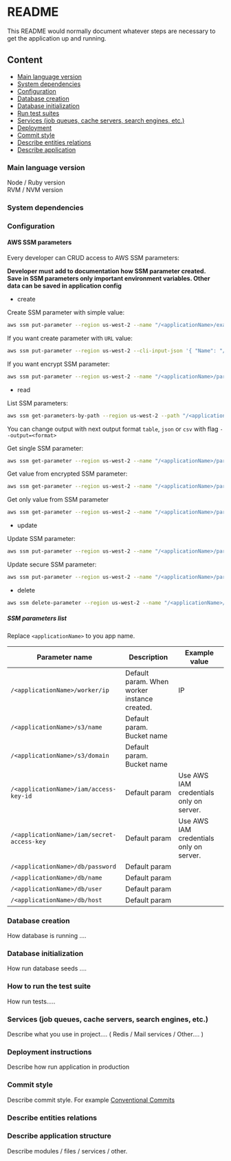 # README

This README would normally document whatever steps are necessary to get the
application up and running.

## Content

 - [Main language version](#main-lang-version)
 - [System dependencies](#system-dependencies)
 - [Configuration](#configuration)
 - [Database creation](#db-creation)
 - [Database initialization](#db-init)
 - [Run test suites](#run-tests)
 - [Services (job queues, cache servers, search engines, etc.)](#additional-services)
 - [Deployment](#deployment)
 - [Commit style](#vcs-commit-style)
 - [Describe entities relations](#description-entities-relations)
 - [Describe application](#description-application)

### <a id="main-lang-version"></a> Main language version

Node / Ruby version  
RVM / NVM version  

### <a id="system-dependencies"></a> System dependencies

### <a id="configuration"></a> Configuration

#### AWS SSM parameters  
 
 Every developer can CRUD access to AWS SSM parameters:
 
 **Developer must add to documentation how SSM parameter created.**  
 **Save in SSM parameters only important environment variables. Other data can be saved in application config**  
 
  - create
  
Create SSM parameter with simple value:
  ```bash
aws ssm put-parameter --region us-west-2 --name "/<applicationName>/example" --value "hello" --type String
```
  
If you want create parameter with `URL` value:
  ```bash
aws ssm put-parameter --region us-west-2 --cli-input-json '{ "Name": "/<applicationName>/param-name", "Value": "https://google.com/", "Type": "String" }'
```

If you want encrypt SSM parameter:
  ```bash
aws ssm put-parameter --region us-west-2 --name "/<applicationName>/param-name" --type SecureString --value "hello"
```
  
  - read
  
List SSM parameters:
  ```bash
aws ssm get-parameters-by-path --region us-west-2 --path "/<applicationName>/" --recursive
```
  You can change output with next output format `table`, `json` or `csv` with flag `--output=<format>`  

  
Get single SSM parameter:
  ```bash
aws ssm get-parameter --region us-west-2 --name "/<applicationName>/param-name"
```

Get value from encrypted SSM parameter:
```bash
aws ssm get-parameter --region us-west-2 --name "/<applicationName>/param-name" --with-decryption
```

Get only value from SSM parameter
```bash
aws ssm get-parameter --region us-west-2 --name "/<applicationName>/param-name" --query Parameter.Value --output text
```

  
  - update

Update SSM parameter:
```bash
aws ssm put-parameter --region us-west-2 --name "/<applicationName>/param-name" --type String --value "hello" --overwrite
```

Update secure SSM parameter:
```bash
aws ssm put-parameter --region us-west-2 --name "/<applicationName>/param-name" --type SecureString --value "hello" --overwrite
```
  
  - delete
  
  ```bash
aws ssm delete-parameter --region us-west-2 --name "/<applicationName>/example"
```

##### SSM parameters list  

Replace `<applicationName>` to you app name.  

| Parameter name  | Description | Example value |
| ------------- | ------------- | ------------- |
| `/<applicationName>/worker/ip`  | Default param. When worker instance created.  | IP |
| `/<applicationName>/s3/name`  | Default param. Bucket name  |  |
| `/<applicationName>/s3/domain`  | Default param. Bucket name  |  |
| `/<applicationName>/iam/access-key-id`  | Default param  | Use AWS IAM credentials only on server. |
| `/<applicationName>/iam/secret-access-key`  | Default param  | Use AWS IAM credentials only on server. |
| `/<applicationName>/db/password`  | Default param  |  |
| `/<applicationName>/db/name`  | Default param  |  |
| `/<applicationName>/db/user`  | Default param  |  |
| `/<applicationName>/db/host`  | Default param  |  |

### <a id="db-creation"></a> Database creation

How database is running ....

### <a id="db-init"></a> Database initialization

How run database seeds ....

### <a id="run-tests"></a> How to run the test suite

How run tests.....

### <a id="additional-services"></a> Services (job queues, cache servers, search engines, etc.)

Describe what you use in project.... ( Redis / Mail services / Other.... )

### <a id="deployment"></a> Deployment instructions

Describe how run application in production

### <a id="vcs-commit-style"></a> Commit style

Describe commit style. For example [Conventional Commits](https://www.conventionalcommits.org/en/v1.0.0/)  

###  <a id="description-entities-relations"></a> Describe entities relations


###  <a id="description-application"></a> Describe application structure

Describe modules / files / services / other.  
